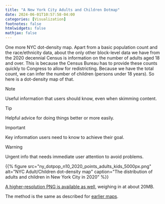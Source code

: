 ```yaml
---
title: "A New York City Adults and Children Dotmap"
date: 2024-06-01T10:57:58-04:00
categories: [Visualization]
footnotes: false
htmlwidgets: false
mathjax: false
---
```


One more NYC dot-density map. Apart from a basic population count and the race/ethnicity data, about the only other block-level data we have from the 2020 decennial Census is information on the number of adults aged 18 and over. This is because the Census Bureau has to provide these counts quickly to Congress to allow for redistricting. Because we have the total count, we can infer the number of children (persons under 18 years). So here is a dot-density map of that. 


> [!NOTE]
> Useful information that users should know, even when skimming content.


> [!TIP]
> Helpful advice for doing things better or more easily.

> [!IMPORTANT]
> Key information users need to know to achieve their goal.

> [!WARNING]
> Urgent info that needs immediate user attention to avoid problems.


{{% figure src="ny_dotpop_n10_2020_points_adults_kids_5000px.png" alt="NYC Adult/Children dot-density map" caption="The distribution of adults and children in New York City in 2020" %}}

[A higher-resolution PNG is available as well](ny_dotpop_n10_2020_points_adults_kids_1000ppi.png), weighing in at about 20MB. 

The method is the same as described for [earlier maps](https://kieranhealy.org/blog/archives/2024/05/30/a-population-dotmap-of-new-york-city/). 

